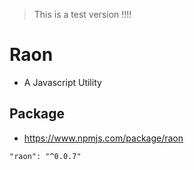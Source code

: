 > This is a test version !!!!

# Raon
- A Javascript Utility

## Package
- https://www.npmjs.com/package/raon

```
"raon": "^0.0.7"
```

